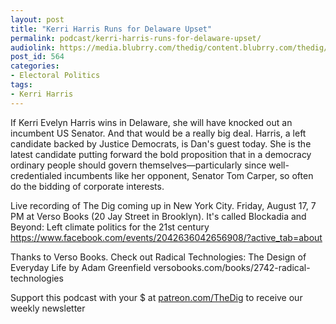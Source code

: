 ```yaml
---
layout: post
title: "Kerri Harris Runs for Delaware Upset"
permalink: podcast/kerri-harris-runs-for-delaware-upset/
audiolink: https://media.blubrry.com/thedig/content.blubrry.com/thedig/The_Dig_-_EP_136_-_Harris.mp3
post_id: 564
categories: 
- Electoral Politics
tags: 
- Kerri Harris
---
```


If Kerri Evelyn Harris wins in Delaware, she will have knocked out an incumbent US Senator. And that would be a really big deal. Harris, a left candidate backed by Justice Democrats, is Dan's guest today. She is the latest candidate putting forward the bold proposition that in a democracy ordinary people should govern themselves—particularly since well-credentialed incumbents like her opponent, Senator Tom Carper, so often do the bidding of corporate interests.

Live recording of The Dig coming up in New York City. Friday, August 17, 7 PM at Verso Books (20 Jay Street in Brooklyn). It's called Blockadia and Beyond: Left climate politics for the 21st century https://www.facebook.com/events/2042636042656908/?active_tab=about

Thanks to Verso Books. Check out Radical Technologies: The Design of Everyday Life by Adam Greenfield versobooks.com/books/2742-radical-technologies



Support this podcast with your $ at [patreon.com/TheDig](http://www.patreon.com/TheDig)  to receive our weekly newsletter